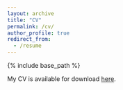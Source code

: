 ```yaml
---
layout: archive
title: "CV"
permalink: /cv/
author_profile: true
redirect_from:
  - /resume
---
```


{% include base_path %}

My CV is available for download [here](https://helenpitchik.github.io/files/HelenPitchik_CV_August2022.pdf).
